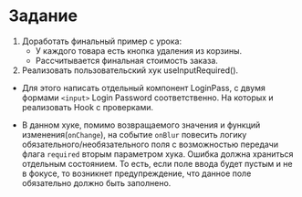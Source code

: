 # Задание

1. Доработать финальный пример с урока:
   - У каждого товара есть кнопка удаления из корзины.
   - Рассчитывается финальная стоимость заказа.
2. Реализовать пользовательский хук useInputRequired().

- Для этого написать отдельный компонент LoginPass, с двумя формами `<input>`
  Login Password соответственно. На которых и реализовать Hook с проверками.

- В данном хуке, помимо возвращаемого значения и функций изменения(`onChange`), на событие `onBlur` повесить логику обязательного/необязательного поля с возможностью передачи флага `required` вторым параметром хука. Ошибка должна храниться отдельным состоянием. То есть, если поле ввода будет пустым и не в фокусе, то возникнет предупреждение, что данное поле обязательно должно быть заполнено.
